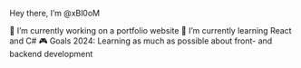 Hey there, I’m @xBl0oM

🔭 I’m currently working on a portfolio website 
🌱 I’m currently learning React and C# 
🎮 Goals 2024: Learning as much as possible about front- and backend development
